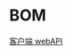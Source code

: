 # BOM

[客户端 webAPI](https://developer.mozilla.org/zh-CN/docs/Learn/JavaScript/Client-side_web_APIs)
